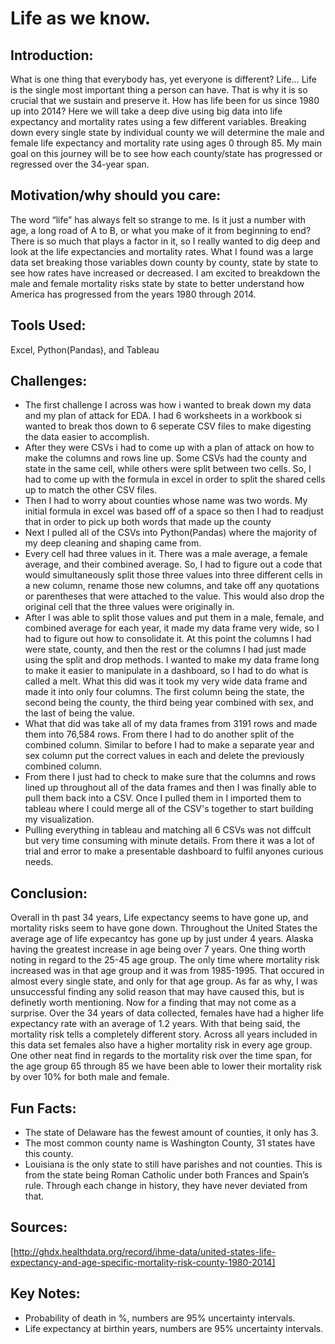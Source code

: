 
# **Life as we know.**

 ## **Introduction:** 
What is one thing that everybody has, yet everyone is different? 
Life… Life is the single most important thing a person can have. That is 
why it is so crucial that we sustain and preserve it. How has life been 
for us since 1980 up into 2014? Here we will take a deep dive using big 
data into life expectancy and mortality rates using a few different 
variables. Breaking down every single state by individual county we will 
determine the male and female life expectancy and mortality rate using ages 
0 through 85. My main goal on this journey will be to see how each 
county/state has progressed or regressed over the 34-year span. 


## **Motivation/why should you care:**
The word “life” has always felt so strange to me. Is it just a number with 
age, a long road of A to B, or what you make of it from beginning to end? 
There is so much that plays a factor in it, so I really wanted to dig deep
and look at the life expectancies and mortality rates. What I found was a 
large data set breaking those variables down county by county, state by 
state to see how rates have increased or decreased. I am excited to
breakdown the male and female mortality risks state by state to better
understand how America has progressed from the years 1980 through 2014.

## **Tools Used:**
Excel, Python(Pandas), and Tableau


## **Challenges:** 
- The first challenge I across was how i wanted to break down my data and my 
plan of attack for EDA. I had 6 worksheets in a workbook si wanted to break 
thos down to 6 seperate CSV files to make digesting the data easier to
accomplish.
- After they were CSVs i had to come up with a plan of attack on how to make
the columns and rows line up. Some CSVs had the county and state in the 
same cell, while others were split between two cells. So, I had to come 
up with the formula in excel in order to split the shared cells up to
match the other CSV files.
- Then I had to worry about counties whose name was two words. My initial
 formula in excel was based off of a space so then I had to readjust that
 in order to pick up both words that made up the county
- Next I pulled all of the CSVs into Python(Pandas) where the majority
 of my deep cleaning and shaping came from.
- Every cell had three values in it. There was a male average, a female
average, and their combined average. So, I had to figure out a code 
that would simultaneously split those three values into three different
cells in a new column, rename those new columns, and take off any 
quotations or parentheses that were attached to the value. This would 
also drop the original cell that the three values were originally in.
- After I was able to split those values and put them in a male, female,
and combined average for each year, it made my data frame very wide, so I
had to figure out how to consolidate it. At this point the columns I had 
were state, county, and then the rest or the columns I had just made using 
the split and drop methods. I wanted to make my data frame long to make it 
easier to manipulate in a dashboard, so I had to do what is called a melt. 
What this did was it took my very wide data frame and made it into only four 
columns. The first column being the state, the second being the county, the 
third being year combined with sex, and the last of being the value.
- What that did was take all of my data frames from 3191 rows 
and made them into 76,584 rows. From there I had to do another 
split of the combined column. Similar to before I had to make a separate
year and sex column put the correct values in each and delete the previously
combined column.
- From there I just had to check to make sure that the columns and rows 
lined up throughout all of the data frames and then I was finally able to 
pull them back into a CSV. Once I pulled them in I imported them to tableau 
where I could merge all of the CSV's together to start building my 
visualization.
- Pulling everything in tableau and matching all 6 CSVs was not diffcult 
but very time consuming with minute details. From there it was a lot of 
trial and error to make a presentable dashboard to fulfil anyones curious
needs. 

## **Conclusion:** 
Overall in th past 34 years, Life expectancy seems to have gone up, and mortality
risks seem to have gone down. Throughout the United States the average age of 
life expecantcy has gone up by just under 4 years. Alaska having the greatest
increase in age being over 7 years. One thing worth noting in regard to the 25-45
age group. The only time where mortality risk increased was in that age group and
it was from 1985-1995. That occured in almost every single state, and only for
that age group. As far as why, I was unsuccessful finding any solid reason that 
may have caused this, but is definetly worth mentioning. Now for a finding that 
may not come as a surprise. Over the 34 years of data collected, females have 
had a higher life expectancy rate with an average of 1.2 years. With that being 
said, the mortality risk tells a completely different story. Across all years 
included in this data set females also have a higher mortality risk in every age 
group. One other neat find in regards to the mortality risk over the time span, 
for the age group 65 through 85 we have been able to lower their mortality risk 
by over 10% for both male and female.

## **Fun Facts:**
- The state of Delaware has the fewest amount of counties, it only has 3.
- The most common county name is Washington County, 31 states have this county.
- Louisiana is the only state to still have parishes and not counties. This is 
from the state being Roman Catholic under both Frances and Spain’s rule.
Through each change in history, they have never deviated from that.

## **Sources:**
[http://ghdx.healthdata.org/record/ihme-data/united-states-life-expectancy-and-age-specific-mortality-risk-county-1980-2014]




 
 ## **Key Notes:** 
- Probability of death in %, numbers are 95% uncertainty intervals.
- Life expectancy at birthin years, numbers are 95% uncertainty intervals.
